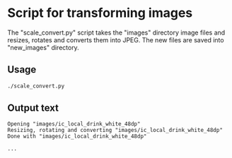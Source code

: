 # Script for transforming images

The "scale_convert.py" script takes the "images" directory image files and resizes, rotates and converts them into JPEG. The new files are saved into "new_images" directory.

## Usage

```bash
./scale_convert.py
```

## Output text

```text
Opening "images/ic_local_drink_white_48dp"
Resizing, rotating and converting "images/ic_local_drink_white_48dp"
Done with "images/ic_local_drink_white_48dp"

...
```
